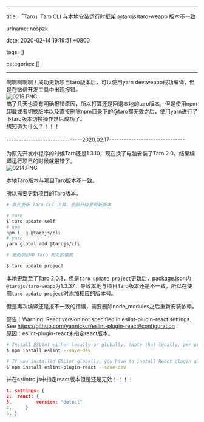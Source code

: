 
---

title: 「Taro」Taro CLI 与本地安装运行时框架 @tarojs/taro-weapp 版本不一致

urlname: nospzk

date: 2020-02-14 19:19:51 +0800

tags: []

categories: []

---
啊啊啊啊啊！成功更新项目taro版本后，可以使用yarn dev:weapp成功编译，但是在微信开发工具中出现报错。<br />![0216.PNG](https://cdn.nlark.com/yuque/0/2020/png/250093/1581935342747-e118ac34-6099-4e18-8516-77b75975450f.png#align=left&display=inline&height=319&name=0216.PNG&originHeight=319&originWidth=798&size=37866&status=done&style=none&width=798)<br />搞了几天也没有明确报错原因，所以打算还是回退本地的taro版本，但是使用npm卸载或者切换版本以及直接删除npm目录下的@taro都无效之后，使用yarn进行了下taro版本切换操作然后成功了。<br />想知道为什么？！！！<br />
<br />-------------------------------2020.02.17-------------------------------<br />
<br />为原先开发小程序的时候Taro还是1.3.10，现在换了电脑安装了Taro 2.0，结果编译运行项目的时候就报错了。<br />![0214.PNG](https://cdn.nlark.com/yuque/0/2020/png/250093/1581679328067-ac66632d-ef65-4dd4-9be1-c090b1a47399.png#align=left&display=inline&height=245&name=0214.PNG&originHeight=245&originWidth=1331&size=33627&status=done&style=none&width=1331)

本地Taro版本与项目Taro版本不一致。

所以需要更新项目的Taro版本。

```bash
# 首先更新 Taro CLI 工具，全部升级至最新版本

# taro
$ taro update self 
# npm
npm i -g @tarojs/cli
# yarn
yarn global add @tarojs/cli

# 更新项目中 Taro 相关的依赖

$ taro update project 
```

本地更新至了Taro 2.0.3，但是`taro update project`更新后，package.json内`@tarojs/taro-weapp`为1.3.37，导致本地与项目Taro版本还是不一致，所以在使用`taro update project`时添加相应的版本号。

但是再次编译还是报不一致的错误，需要删除node_modules之后重新安装依赖。


警告：Warning: React version not specified in eslint-plugin-react settings. See https://github.com/yannickcr/eslint-plugin-react#configuration .<br />原因：eslint-plugin-react未指定react版本。

```bash
# Install ESLint either locally or globally. (Note that locally, per project, is strongly preferred)
$ npm install eslint --save-dev

# If you installed ESLint globally, you have to install React plugin globally too. Otherwise, install it locally.
$ npm install eslint-plugin-react --save-dev
```
并在eslintrc.js中指定react版本但是还是无效！！！！
```json
1. settings: {
2. 	react: {
3.         version: "detect"
4.     }
5. }
```



